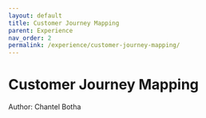 ```yaml
---
layout: default
title: Customer Journey Mapping
parent: Experience
nav_order: 2
permalink: /experience/customer-journey-mapping/
---
```


# Customer Journey Mapping

Author: Chantel Botha

